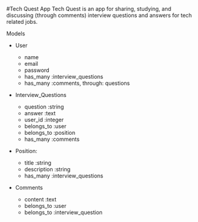 #Tech Quest App
    Tech Quest is an app for sharing, studying, and discussing (through comments) interview questions and answers for tech related jobs.

Models

  - User
      - name
      - email
      - password
      - has_many :interview_questions
      - has_many :comments, through: questions

  - Interview_Questions
      - question :string
      - answer :text
      - user_id :integer
      - belongs_to :user
      - belongs_to :position
      - has_many :comments

  - Position:
     - title :string
     - description :string
     - has_many :interview_questions

  - Comments
     - content :text
     - belongs_to :user
     - belongs_to :interview_question 
